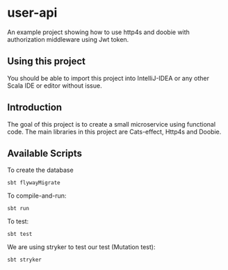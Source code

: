 # user-api

An example project showing how to use http4s and doobie with
authorization middleware using Jwt token.

## Using this project

You should be able to import this project into IntelliJ-IDEA or any other Scala
IDE or editor without issue.

## Introduction

The goal of this project is to create a small microservice using 
functional code. The main libraries in this project are 
Cats-effect, Http4s and Doobie. 

## Available Scripts

To create the database

```
sbt flywayMigrate
```

To compile-and-run:

```
sbt run
```

To test:

```
sbt test
```

We are using stryker to test our test (Mutation test):

```
sbt stryker
```